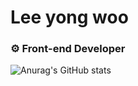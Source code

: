 # Lee yong woo
### ⚙️ Front-end Developer
<!-- ### ⚙️ skill
```
* Front-end : HTML,CSS,Style-component,SASS, JavaScript, React.js
* VCS : Git, Github
* Other Tools : Slack, Figma, Adobe Photoshop, Adobe illustrator
``` -->
![Anurag's GitHub stats](https://github-readme-stats.vercel.app/api?username=moolbum&show_icons=true&theme=radical)

<!--
**moolbum/moolbum** is a ✨ _special_ ✨ repository because its `README.md` (this file) appears on your GitHub profile.

Here are some ideas to get you started:

- 🔭 I’m currently working on ...
- 🌱 I’m currently learning ...
- 👯 I’m looking to collaborate on ...
- 🤔 I’m looking for help with ...
- 💬 Ask me about ...
- 📫 How to reach me: ...
- 😄 Pronouns: ...
- ⚡ Fun fact: ...
-->
